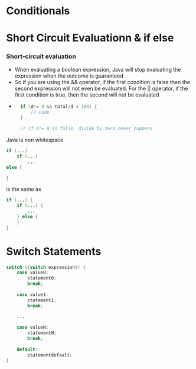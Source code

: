 # Conditionals

# Short Circuit Evaluationn & if else

### Short-circuit evaluation
- When evaluating a boolean expression, Java will stop evaluating the expression when the outcome is guaranteed
- So if you are using the && operator, if the first condition is false then the second expression will not even be evaluated. For the || operator, if the first condition is true, then the second will not be evaluated
- ```java
    if (d!= 0 && total/d < 100) {
        // code 
    } 
    
    // if d!= 0 is false, divide by zero never happens
    ```

Java is non whitespace 

```java
if (...)
    if (...)
        ...
else {

}
```

is the same as

```java
if (...) {
    if (...) {
        ...
    } else {
    }
}
```


# Switch Statements
```java
switch ({switch expression}) {
    case value0:
        statement0;
        break;
    
    case value1:
        statement1;
        break;
    
    ...

    case valueN:
        statementN;
        break;
    
    default:
        statementdefault;
}
```